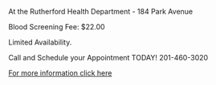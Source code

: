 At the Rutherford Health Department - 184 Park Avenue

Blood Screening Fee: $22.00

Limited Availability.

Call and Schedule your Appointment TODAY! 201-460-3020

[For more information click here](https://www.rutherfordboronj.com/departments/health/2022/09/22/blood-screening/)
